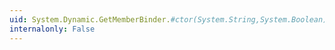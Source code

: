 ```yaml
---
uid: System.Dynamic.GetMemberBinder.#ctor(System.String,System.Boolean)
internalonly: False
---
```

